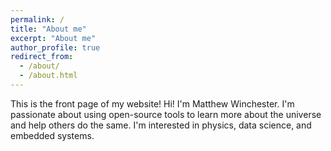 ```yaml
---
permalink: /
title: "About me"
excerpt: "About me"
author_profile: true
redirect_from: 
  - /about/
  - /about.html
---
```


This is the front page of my website! Hi! I'm Matthew Winchester. I'm passionate about using open-source tools to learn more about the universe and help others do the same. I'm interested in physics, data science, and embedded systems.
